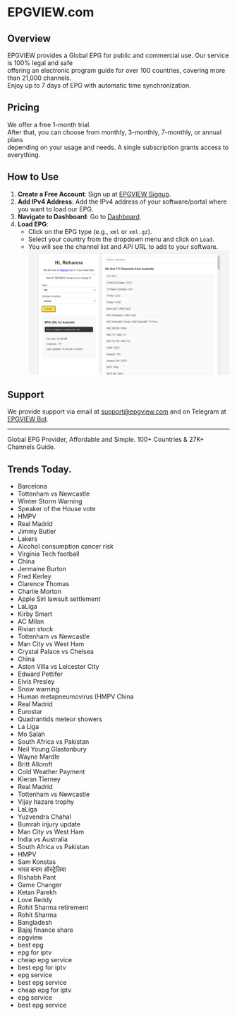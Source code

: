 # EPGVIEW.com



## Overview
EPGVIEW provides a Global EPG for public and commercial use. Our service is 100% legal and safe\
offering an electronic program guide for over 100 countries, covering more than 21,000 channels.\
Enjoy up to 7 days of EPG with automatic time synchronization.

## Pricing
We offer a free 1-month trial. \
After that, you can choose from monthly, 3-monthly, 7-monthly, or annual plans \
depending on your usage and needs. A single subscription grants access to everything.

## How to Use
1. **Create a Free Account**: Sign up at [EPGVIEW Signup](https://epgview.com/signup.php).
2. **Add IPv4 Address**: Add the IPv4 address of your software/portal where you want to load our EPG.
3. **Navigate to Dashboard**: Go to [Dashboard](https://epgview.com/dashboard.php).
4. **Load EPG**:
   - Click on the EPG type (e.g., `xml` or `xml.gz`).
   - Select your country from the dropdown menu and click on `Load`.
   - You will see the channel list and API URL to add to your software.
![EPGVIEW](img/dashboard.png)
## Support
We provide support via email at [support@epgview.com](mailto:support@epgview.com) and on Telegram at [EPGVIEW Bot](https://t.me/epgview_bot).

---

Global EPG Provider, Affordable and Simple. 100+ Countries & 27K+ Channels Guide.

## Trends Today.

- Barcelona
- Tottenham vs Newcastle
- Winter Storm Warning
- Speaker of the House vote
- HMPV
- Real Madrid
- Jimmy Butler
- Lakers
- Alcohol consumption cancer risk
- Virginia Tech football
- China
- Jermaine Burton
- Fred Kerley
- Clarence Thomas
- Charlie Morton
- Apple Siri lawsuit settlement
- LaLiga
- Kirby Smart
- AC Milan
- Rivian stock
- Tottenham vs Newcastle
- Man City vs West Ham
- Crystal Palace vs Chelsea
- China
- Aston Villa vs Leicester City
- Edward Pettifer
- Elvis Presley
- Snow warning
- Human metapneumovirus (HMPV China
- Real Madrid
- Eurostar
- Quadrantids meteor showers
- La Liga
- Mo Salah
- South Africa vs Pakistan
- Neil Young Glastonbury
- Wayne Mardle
- Britt Allcroft
- Cold Weather Payment
- Kieran Tierney
- Real Madrid
- Tottenham vs Newcastle
- Vijay hazare trophy
- LaLiga
- Yuzvendra Chahal
- Bumrah injury update
- Man City vs West Ham
- India vs Australia
- South Africa vs Pakistan
- HMPV
- Sam Konstas
- भारत बनाम ऑस्ट्रेलिया
- Rishabh Pant
- Game Changer
- Ketan Parekh
- Love Reddy
- Rohit Sharma retirement
- Rohit Sharma
- Bangladesh
- Bajaj finance share
- epgview
- best epg
- epg for iptv
- cheap epg service
- best epg for iptv
- epg service
- best epg service
- cheap epg for iptv
- epg service
- best epg service
